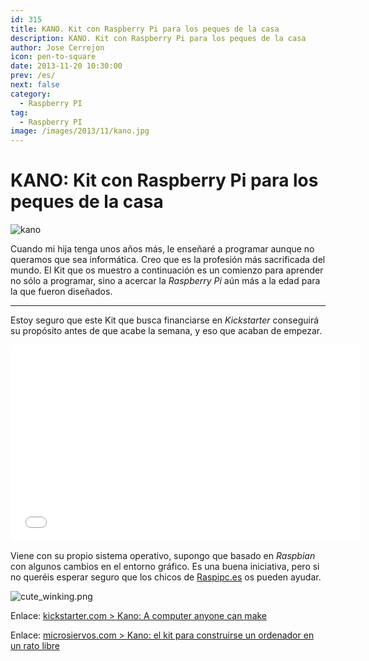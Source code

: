 ```yaml
---
id: 315
title: KANO. Kit con Raspberry Pi para los peques de la casa
description: KANO. Kit con Raspberry Pi para los peques de la casa
author: Jose Cerrejon
icon: pen-to-square
date: 2013-11-20 10:30:00
prev: /es/
next: false
category:
  - Raspberry PI
tag:
  - Raspberry PI
image: /images/2013/11/kano.jpg
---
```


# KANO: Kit con Raspberry Pi para los peques de la casa

![kano](/images/2013/11/kano.jpg)

Cuando mi hija tenga unos años más, le enseñaré a programar aunque no queramos que sea informática. Creo que es la profesión más sacrificada del mundo. El Kit que os muestro a continuación es un comienzo para aprender no sólo a programar, sino a acercar la *Raspberry Pi* aún más a la edad para la que fueron diseñados.

- - -
Estoy seguro que este Kit que busca financiarse en *Kickstarter* conseguirá su propósito antes de que acabe la semana, y eso que acaban de empezar.

<iframe width="560" height="315" src="//www.youtube.com/embed/iNc6NRX2JG4" frameborder="0" allowfullscreen></iframe>

Viene con su propio sistema operativo, supongo que basado en *Raspbian* con algunos cambios en el entorno gráfico. Es una buena iniciativa, pero si no queréis esperar seguro que los chicos de [Raspipc.es](http://www.raspipc.es/public/home/index.php?ver=tienda&accion=verArticulo&idProducto=1032) os pueden ayudar.

![cute_winking.png](/css/sm/cute_winking.png)

Enlace: [kickstarter.com > Kano: A computer anyone can make](http://www.kickstarter.com/projects/alexklein/kano-a-computer-anyone-can-make)

Enlace: [microsiervos.com > Kano: el kit para construirse un ordenador en un rato libre](http://www.microsiervos.com/archivo/ordenadores/kano-kit-ordenador.html)